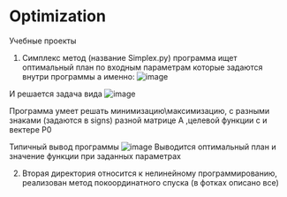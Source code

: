 # Optimization
Учебные проекты
1) Симплекс метод (название Simplex.py) программа ищет оптимальный план по входным параметрам которые задаются внутри программы а именно:
![image](https://github.com/user-attachments/assets/27f82c59-0f6d-4881-8123-8f11b730205f)

И решается задача вида ![image](https://github.com/user-attachments/assets/a7a29140-802f-424f-9410-aebf98f097eb)

Программа умеет решать минимизацию\максимизацию, с разными знаками (задаются в signs) разной матрице A ,целевой функции с и вектере P0

Типичный вывод программы ![image](https://github.com/user-attachments/assets/070731a1-67eb-4364-9f22-d994c8c89096)
Выводится оптимальный план и значение функции при заданных параметрах

2) Вторая директория относится к нелинейному программированию, реализован метод покоординатного спуска (в фотках описано все)
